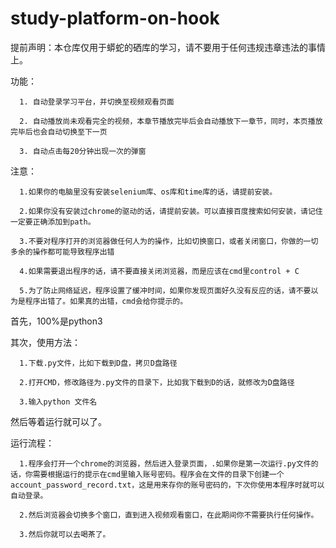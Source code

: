 # study-platform-on-hook
提前声明：本仓库仅用于蟒蛇的硒库的学习，请不要用于任何违规违章违法的事情上。

功能：

      1. 自动登录学习平台，并切换至视频观看页面

      2. 自动播放尚未观看完全的视频，本章节播放完毕后会自动播放下一章节，同时，本页播放完毕后也会自动切换至下一页

      3. 自动点击每20分钟出现一次的弹窗


注意：

      1.如果你的电脑里没有安装selenium库、os库和time库的话，请提前安装。

      2.如果你没有安装过chrome的驱动的话，请提前安装。可以直接百度搜索如何安装，请记住一定要正确添加到path。
      
      3.不要对程序打开的浏览器做任何人为的操作，比如切换窗口，或者关闭窗口，你做的一切多余的操作都可能导致程序出错
      
      4.如果需要退出程序的话，请不要直接关闭浏览器，而是应该在cmd里control + C
      
      5.为了防止网络延迟，程序设置了缓冲时间，如果你发现页面好久没有反应的话，请不要以为是程序出错了。如果真的出错，cmd会给你提示的。

首先，100%是python3

其次，使用方法：

      1.下载.py文件，比如下载到D盘，拷贝D盘路径

      2.打开CMD，修改路径为.py文件的目录下，比如我下载到D的话，就修改为D盘路径

      3.输入python 文件名

然后等着运行就可以了。

运行流程：

      1.程序会打开一个chrome的浏览器，然后进入登录页面，.如果你是第一次运行.py文件的话，你需要根据运行的提示在cmd里输入账号密码。程序会在文件的目录下创建一个account_password_record.txt，这是用来存你的账号密码的，下次你使用本程序时就可以自动登录。
 
      2.然后浏览器会切换多个窗口，直到进入视频观看窗口，在此期间你不需要执行任何操作。
 
      3.然后你就可以去喝茶了。

      

